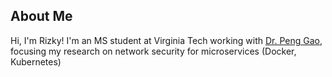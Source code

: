 ## About Me

Hi, I'm Rizky! I'm an MS student at Virginia Tech working with [Dr. Peng Gao](https://people.cs.vt.edu/penggao/), focusing my research on network security for microservices (Docker, Kubernetes)
